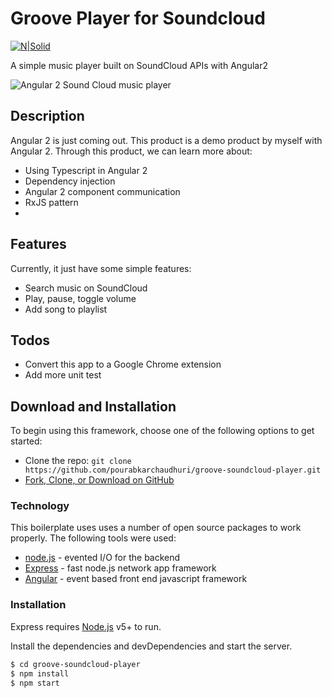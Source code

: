 # Groove Player for Soundcloud

[![N|Solid](https://cdn-images-1.medium.com/max/600/1*XpYzOtlHYkuawHTexYFyug.png)](https://trainingprdcdnendpoint.azureedge.net/Images/nodejs-520.jpg)

A simple music player built on SoundCloud APIs with Angular2

![Angular 2 Sound Cloud music player](http://i.imgur.com/pc0BBn7.png?1)

## Description
Angular 2 is just coming out. This product is a demo product by myself with Angular 2. Through this product, we can learn more about:
- Using Typescript in Angular 2
- Dependency injection
- Angular 2 component communication
- RxJS pattern
- 
## Features
Currently, it just have some simple features:
- Search music on SoundCloud
- Play, pause, toggle volume
- Add song to playlist

## Todos
- Convert this app to a Google Chrome extension
- Add more unit test

## Download and Installation

To begin using this framework, choose one of the following options to get started:
* Clone the repo: `git clone https://github.com/pourabkarchaudhuri/groove-soundcloud-player.git`
* [Fork, Clone, or Download on GitHub](https://github.com/pourabkarchaudhuri/groove-soundcloud-player)

### Technology

This boilerplate uses uses a number of open source packages to work properly. The following tools were used:

* [node.js] - evented I/O for the backend
* [Express] - fast node.js network app framework
* [Angular] - event based front end javascript framework

### Installation

Express requires [Node.js](https://nodejs.org/) v5+ to run.

Install the dependencies and devDependencies and start the server.

```sh
$ cd groove-soundcloud-player
$ npm install
$ npm start
```


   [node.js]: <http://nodejs.org>
   [express]: <http://expressjs.com>
   [Angular]: <https://angular.io/>

